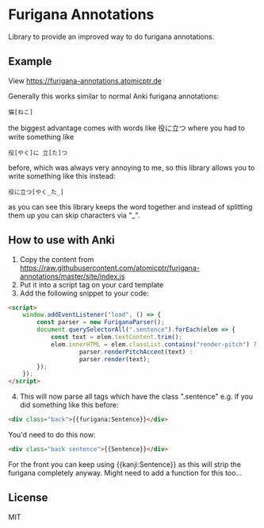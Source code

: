 # Furigana Annotations

Library to provide an improved way to do furigana annotations.

## Example

View https://furigana-annotations.atomicptr.de

Generally this works similar to normal Anki furigana annotations:

```
猫[ねこ]
```

the biggest advantage comes with words like 役に立つ where you had to write something like

```
役[やく]に 立[た]つ
```

before, which was always very annoying to me, so this library allows you to write something like this instead:

```
役に立つ[やく_た_]
```

as you can see this library keeps the word together and instead of splitting them up you can skip characters via "_".

## How to use with Anki

1. Copy the content from https://raw.githubusercontent.com/atomicptr/furigana-annotations/master/site/index.js
2. Put it into a script tag on your card template
3. Add the following snippet to your code:

```html
<script>
    window.addEventListener("load", () => {
        const parser = new FuriganaParser();
        document.querySelectorAll(".sentence").forEach(elem => {
            const text = elem.textContent.trim();
            elem.innerHTML = elem.classList.contains("render-pitch") ?
                    parser.renderPitchAccent(text) :
                    parser.render(text);
        });
    });
</script>
```

4. This will now parse all tags which have the class ".sentence" e.g. if you did something like this before:

```html
<div class="back">{{furigana:Sentence}}</div>
```

You'd need to do this now:

```html
<div class="back sentence">{{Sentence}}</div>
```

For the front you can keep using {{kanji:Sentence}} as this will strip the furigana completely anyway. Might need
to add a function for this too...

## License

MIT
